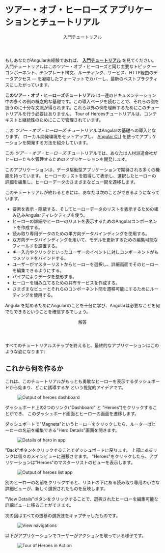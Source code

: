 <h1 class="no-toc">ツアー・オブ・ヒーローズ アプリケーションとチュートリアル</h1>

<div class="callout is-helpful">
<header>入門チュートリアル</header>


もしあなたがAngular未経験であれば、 [**入門チュートリアル**](start) を見てください。
入門チュートリアルはこのツアー・オブ・ヒーローズと同じ主要なトピック &mdash; コンポーネント、テンプレート構文、ルーティング、サービス、HTTP経由のデータアクセス &mdash; を凝縮したフォーマットでカバーし、最新のベストプラクティスにしたがっています。

**このツアー・オブ・ヒーローズチュートリアル** は一連のドキュメンテーション中の多くの例の概念的な基礎です。この導入ページを読むことで、それらの例を扱うのに十分な文脈が得られます。これら以外の例を理解するためにこのチュートリアルを行う必要はありません。 Tour of Heroesチュートリアルは、コンテキストと継続性のためにここで管理されています。

</div> 

この _ツアー・オブ・ヒーローズ_ チュートリアルはAngularの基礎への導入となります。
ローカル開発環境をセットアップし、 [Angular CLI](cli "CLI command reference") を使ってアプリケーションを開発する方法を紹介しています。

この _ツアー・オブ・ヒーローズ_ チュートリアルでは、あなたは人材派遣会社がヒーローたちを管理するためのアプリケーションを開発します。

このアプリケーションは、データ駆動型アプリケーションで期待される多くの機能を持っています。
ヒーローのリストを取得して表示し、選択したヒーローの詳細を編集し、ヒーローデータのさまざまなビュー間を遷移します。

このチュートリアルが終わるときには、あなたは次のことができるようになっています。

* 要素を表示・隠蔽する、そしてヒーローデータのリストを表示するための組み込みAngularディレクティブを使う。
* ヒーローの詳細やヒーローのリストを表示するためのAngularコンポーネントを作成する。
* 読み取り専用データのための単方向データバインディングを使用する。
* 双方向データバインディングを用いて、モデルを更新するための編集可能なフィールドを設置する。
* キー入力やクリックといったユーザーのイベントに対しコンポーネントがもつメソッドをバインドする。
* ユーザーがマスターリストからヒーローを選択し、詳細画面でそのヒーローを編集できるようにする。
* パイプによりデータを整形する。
* ヒーローを組み立てるための共有サービスを作成する。
* さまざまなビューとそれらのコンポーネント間を遷移可能にするためにルーティングを使用する。

Angularを始めるためにAngularのことを十分に学び、Angularは必要なことを何でもできるということを確信するでしょう。

<div class="callout is-helpful">
<header>解答</header>

すべてのチュートリアルステップを終えると、最終的なアプリケーションはこのような姿になります: <live-example name="toh-pt6"></live-example>

</div>


## これから何を作るか

これは、このチュートリアルがもっとも勇敢なヒーローを表示するダッシュボードから始まり、どこに誘導するか
という視覚的アイデアです。

<figure>
  <img src='generated/images/guide/toh/heroes-dashboard-1.png' alt="Output of heroes dashboard">
</figure>

ダッシュボード上の2つのリンク("Dashboard" と "Heroes")をクリックすることができ、
このダッシュボード画面とヒーローの画面を遷移します。

ダッシュボードで"Magneta"というヒーローをクリックしたら、ルーターはヒーローの名前を編集できる"Hero Details"画面を開きます。

<figure>
  <img src='generated/images/guide/toh/hero-details-1.png' alt="Details of hero in app">
</figure>

”Back"ボタンをクリックすることでダッシュボードに戻ります。
上部にあるリンクは個々のメインビューに遷移させます。
"Heroes"をクリックしたら、アプリケーションは"Heroes"のマスターリストのビューを表示します。

<figure>
  <img src='generated/images/guide/toh/heroes-list-2.png' alt="Output of heroes list app">
</figure>

別のヒーローの名前をクリックすると、リストの下にある読み取り専用の小さな詳細ビューが、新しく選択されたものを反映します。

"View Details"ボタンをクリックすることで、選択されたヒーローを編集可能な詳細ビューに移ることができます。

次の図はすべての遷移の選択肢をキャプチャしたものです。

<figure>
  <img src='generated/images/guide/toh/nav-diagram.png' alt="View navigations">
</figure>

以下がアプリケーションでユーザーがアクションを取っている様子です。

<figure>
  <img src='generated/images/guide/toh/toh-anim.gif' alt="Tour of Heroes in Action">
</figure>
